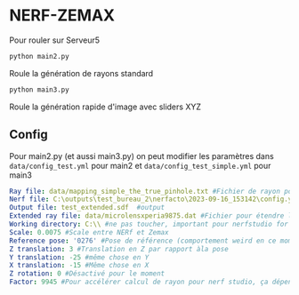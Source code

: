 # NERF-ZEMAX

Pour rouler sur Serveur5

``` sh
python main2.py
```


Roule la génération de rayons standard

``` sh
python main3.py
```


Roule la génération rapide d'image avec sliders XYZ


## Config

Pour main2.py (et aussi main3.py) on peut modifier les paramètres dans `data/config_test.yml` pour main2 et `data/config_test_simple.yml` pour main3

``` yaml
Ray file: data/mapping_simple_the_true_pinhole.txt #Fichier de rayon pour 1 micro-lentilles
Nerf file: C:\outputs\test_bureau_2\nerfacto\2023-09-16_153142\config.yml #Fichier avec le NERF pour nerfstudio
Output file: test_extended.sdf  #output
Extended ray file: data/microlensxperia9875.dat #Fichier pour étendre les positions des autres micro-lentilles
Working directory: C:\\ #ne pas toucher, important pour nerfstudio for some reasons
Scale: 0.0075 #Scale entre NERf et Zemax
Reference pose: '0276' #Pose de référence (comportement weird en ce moment)
Z translation: 3 #Translation en Z par rapport àla pose
Y translation: -25 #même chose en Y
X translation: -15 #Même chose en X
Z rotation: 0 #Désactivé pour le moment
Factor: 9945 #Pour accélérer calcul de rayon pour nerf studio, ça dépend du nombres de rayons
```